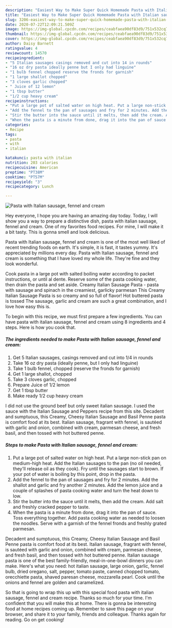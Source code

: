```yaml
---
description: "Easiest Way to Make Super Quick Homemade Pasta with Italian sausage, fennel and cream"
title: "Easiest Way to Make Super Quick Homemade Pasta with Italian sausage, fennel and cream"
slug: 3206-easiest-way-to-make-super-quick-homemade-pasta-with-italian-sausage-fennel-and-cream
date: 2020-07-22T12:09:21.509Z
image: https://img-global.cpcdn.com/recipes/ceabfaea90df83d9/751x532cq70/pasta-with-italian-sausage-fennel-and-cream-recipe-main-photo.jpg
thumbnail: https://img-global.cpcdn.com/recipes/ceabfaea90df83d9/751x532cq70/pasta-with-italian-sausage-fennel-and-cream-recipe-main-photo.jpg
cover: https://img-global.cpcdn.com/recipes/ceabfaea90df83d9/751x532cq70/pasta-with-italian-sausage-fennel-and-cream-recipe-main-photo.jpg
author: Daisy Barnett
ratingvalue: 4
reviewcount: 14570
recipeingredient:
- "5 Italian sausages casings removed and cut into 14 in rounds"
- "16 oz dry pasta ideally penne but I only had linguine"
- "1 bulb fennel chopped reserve the fronds for garnish"
- "1 large shallot chopped"
- "3 cloves garlic chopped"
- " Juice of 12 lemon"
- "1 tbsp butter"
- "1/2 cup heavy cream"
recipeinstructions:
- "Put a large pot of salted water on high heat. Put a large non-stick pan on medium-high heat. Add the Italian sausages to the pan (no oil needed, they&#39;ll release oil as they cook). Fry until the sausages start to brown. If your pot of water is boiling by this point, drop in the pasta."
- "Add the fennel to the pan of sausages and fry for 2 minutes. Add the shallot and garlic and fry another 2 minutes. Add the lemon juice and a couple of splashes of pasta cooking water and turn the heat down to low."
- "Stir the butter into the sauce until it melts, then add the cream. Add salt and freshly cracked pepper to taste."
- "When the pasta is a minute from done, drag it into the pan of sauce. Toss everything together. Add pasta cooking water as needed to loosen the noodles. Serve with a garnish of the fennel fronds and freshly grated parmesan."
categories:
- Recipe
tags:
- pasta
- with
- italian

katakunci: pasta with italian 
nutrition: 203 calories
recipecuisine: American
preptime: "PT38M"
cooktime: "PT57M"
recipeyield: "3"
recipecategory: Lunch

---
```



![Pasta with Italian sausage, fennel and cream](https://img-global.cpcdn.com/recipes/ceabfaea90df83d9/751x532cq70/pasta-with-italian-sausage-fennel-and-cream-recipe-main-photo.jpg)

Hey everyone, I hope you are having an amazing day today. Today, I will show you a way to prepare a distinctive dish, pasta with italian sausage, fennel and cream. One of my favorites food recipes. For mine, I will make it a bit tasty. This is gonna smell and look delicious.

Pasta with Italian sausage, fennel and cream is one of the most well liked of recent trending foods on earth. It's simple, it is fast, it tastes yummy. It's appreciated by millions every day. Pasta with Italian sausage, fennel and cream is something that I have loved my whole life. They're fine and they look wonderful.

Cook pasta in a large pot with salted boiling water according to packet instructions, or until al dente. Reserve some of the pasta cooking water, then drain the pasta and set aside. Creamy Italian Sausage Pasta - pasta with sausage and spinach in the creamiest, garlicky parmesan This Creamy Italian Sausage Pasta is so creamy and so full of flavor! Hot buttered pasta is tossed The sausage, garlic and cream are such a great combination, and I love how easy this is.


To begin with this recipe, we must first prepare a few ingredients. You can have pasta with italian sausage, fennel and cream using 8 ingredients and 4 steps. Here is how you cook that.

<!--inarticleads1-->

##### The ingredients needed to make Pasta with Italian sausage, fennel and cream:

1. Get 5 Italian sausages, casings removed and cut into 1/4 in rounds
1. Take 16 oz dry pasta (ideally penne, but I only had linguine)
1. Take 1 bulb fennel, chopped (reserve the fronds for garnish)
1. Get 1 large shallot, chopped
1. Take 3 cloves garlic, chopped
1. Prepare  Juice of 1/2 lemon
1. Get 1 tbsp butter
1. Make ready 1/2 cup heavy cream


I did not use the ground beef but only sweet italian sausage. I used the sauce with the Italian Sausage and Peppers recipe from this site. Decadent and sumptuous, this Creamy, Cheesy Italian Sausage and Basil Penne pasta is comfort food at its best. Italian sausage, fragrant with fennel, is sautéed with garlic and onion, combined with cream, parmesan cheese, and fresh basil, and then tossed with hot buttered penne. 

<!--inarticleads2-->

##### Steps to make Pasta with Italian sausage, fennel and cream:

1. Put a large pot of salted water on high heat. Put a large non-stick pan on medium-high heat. Add the Italian sausages to the pan (no oil needed, they&#39;ll release oil as they cook). Fry until the sausages start to brown. If your pot of water is boiling by this point, drop in the pasta.
1. Add the fennel to the pan of sausages and fry for 2 minutes. Add the shallot and garlic and fry another 2 minutes. Add the lemon juice and a couple of splashes of pasta cooking water and turn the heat down to low.
1. Stir the butter into the sauce until it melts, then add the cream. Add salt and freshly cracked pepper to taste.
1. When the pasta is a minute from done, drag it into the pan of sauce. Toss everything together. Add pasta cooking water as needed to loosen the noodles. Serve with a garnish of the fennel fronds and freshly grated parmesan.


Decadent and sumptuous, this Creamy, Cheesy Italian Sausage and Basil Penne pasta is comfort food at its best. Italian sausage, fragrant with fennel, is sautéed with garlic and onion, combined with cream, parmesan cheese, and fresh basil, and then tossed with hot buttered penne. Italian sausage pasta is one of the best family-friendly, meal-in-one-bowl dinners you can make. Here&#39;s what you need: hot italian sausage, large onion, garlic, fennel bulb, dried oregano, salt, pepper, tomato paste, canned chopped tomato, orecchiette pasta, shaved paresan cheese, mozzarella pearl. Cook until the onions and fennel are golden and caramelized. 

So that is going to wrap this up with this special food pasta with italian sausage, fennel and cream recipe. Thanks so much for your time. I'm confident that you will make this at home. There is gonna be interesting food at home recipes coming up. Remember to save this page on your browser, and share it to your family, friends and colleague. Thanks again for reading. Go on get cooking!
